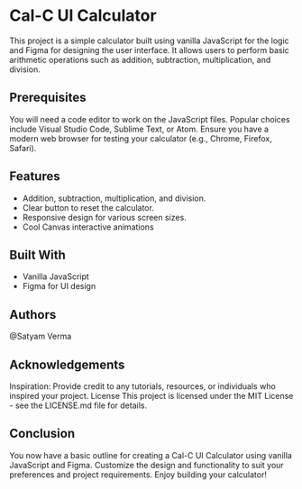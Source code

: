 # Cal-C UI Calculator
This project is a simple calculator built using vanilla JavaScript for the logic and Figma for designing the user interface. It allows users to perform basic arithmetic operations such as addition, subtraction, multiplication, and division.

## Prerequisites
You will need a code editor to work on the JavaScript files. Popular choices include Visual Studio Code, Sublime Text, or Atom.
Ensure you have a modern web browser for testing your calculator (e.g., Chrome, Firefox, Safari).

## Features
* Addition, subtraction, multiplication, and division.
* Clear button to reset the calculator.
* Responsive design for various screen sizes.
* Cool Canvas interactive animations
## Built With
* Vanilla JavaScript
* Figma for UI design

## Authors
@Satyam Verma

## Acknowledgements
Inspiration: Provide credit to any tutorials, resources, or individuals who inspired your project.
License
This project is licensed under the MIT License - see the LICENSE.md file for details.

## Conclusion
You now have a basic outline for creating a Cal-C UI Calculator using vanilla JavaScript and Figma. Customize the design and functionality to suit your preferences and project requirements. Enjoy building your calculator!





